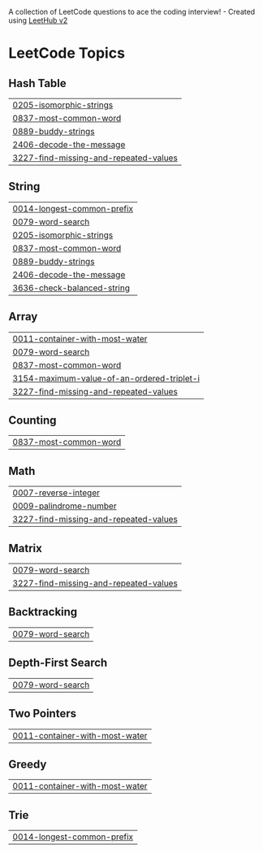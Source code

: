 A collection of LeetCode questions to ace the coding interview! - Created using [LeetHub v2](https://github.com/arunbhardwaj/LeetHub-2.0)
<!---LeetCode Topics Start-->
# LeetCode Topics
## Hash Table
|  |
| ------- |
| [0205-isomorphic-strings](https://github.com/frankudoags/DSA/tree/master/0205-isomorphic-strings) |
| [0837-most-common-word](https://github.com/frankudoags/DSA/tree/master/0837-most-common-word) |
| [0889-buddy-strings](https://github.com/frankudoags/DSA/tree/master/0889-buddy-strings) |
| [2406-decode-the-message](https://github.com/frankudoags/DSA/tree/master/2406-decode-the-message) |
| [3227-find-missing-and-repeated-values](https://github.com/frankudoags/DSA/tree/master/3227-find-missing-and-repeated-values) |
## String
|  |
| ------- |
| [0014-longest-common-prefix](https://github.com/frankudoags/DSA/tree/master/0014-longest-common-prefix) |
| [0079-word-search](https://github.com/frankudoags/DSA/tree/master/0079-word-search) |
| [0205-isomorphic-strings](https://github.com/frankudoags/DSA/tree/master/0205-isomorphic-strings) |
| [0837-most-common-word](https://github.com/frankudoags/DSA/tree/master/0837-most-common-word) |
| [0889-buddy-strings](https://github.com/frankudoags/DSA/tree/master/0889-buddy-strings) |
| [2406-decode-the-message](https://github.com/frankudoags/DSA/tree/master/2406-decode-the-message) |
| [3636-check-balanced-string](https://github.com/frankudoags/DSA/tree/master/3636-check-balanced-string) |
## Array
|  |
| ------- |
| [0011-container-with-most-water](https://github.com/frankudoags/DSA/tree/master/0011-container-with-most-water) |
| [0079-word-search](https://github.com/frankudoags/DSA/tree/master/0079-word-search) |
| [0837-most-common-word](https://github.com/frankudoags/DSA/tree/master/0837-most-common-word) |
| [3154-maximum-value-of-an-ordered-triplet-i](https://github.com/frankudoags/DSA/tree/master/3154-maximum-value-of-an-ordered-triplet-i) |
| [3227-find-missing-and-repeated-values](https://github.com/frankudoags/DSA/tree/master/3227-find-missing-and-repeated-values) |
## Counting
|  |
| ------- |
| [0837-most-common-word](https://github.com/frankudoags/DSA/tree/master/0837-most-common-word) |
## Math
|  |
| ------- |
| [0007-reverse-integer](https://github.com/frankudoags/DSA/tree/master/0007-reverse-integer) |
| [0009-palindrome-number](https://github.com/frankudoags/DSA/tree/master/0009-palindrome-number) |
| [3227-find-missing-and-repeated-values](https://github.com/frankudoags/DSA/tree/master/3227-find-missing-and-repeated-values) |
## Matrix
|  |
| ------- |
| [0079-word-search](https://github.com/frankudoags/DSA/tree/master/0079-word-search) |
| [3227-find-missing-and-repeated-values](https://github.com/frankudoags/DSA/tree/master/3227-find-missing-and-repeated-values) |
## Backtracking
|  |
| ------- |
| [0079-word-search](https://github.com/frankudoags/DSA/tree/master/0079-word-search) |
## Depth-First Search
|  |
| ------- |
| [0079-word-search](https://github.com/frankudoags/DSA/tree/master/0079-word-search) |
## Two Pointers
|  |
| ------- |
| [0011-container-with-most-water](https://github.com/frankudoags/DSA/tree/master/0011-container-with-most-water) |
## Greedy
|  |
| ------- |
| [0011-container-with-most-water](https://github.com/frankudoags/DSA/tree/master/0011-container-with-most-water) |
## Trie
|  |
| ------- |
| [0014-longest-common-prefix](https://github.com/frankudoags/DSA/tree/master/0014-longest-common-prefix) |
<!---LeetCode Topics End-->